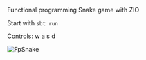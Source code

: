 Functional programming Snake game with ZIO

Start with `sbt run`

Controls: w a s d

![FpSnake](https://i.imgur.com/5YR59V0.gif)
